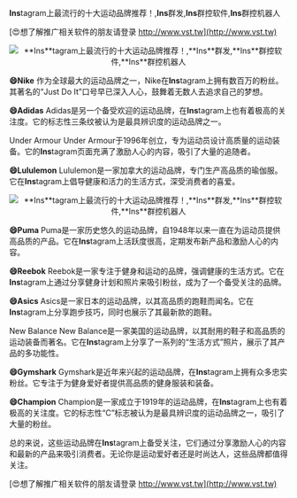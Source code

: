 **Ins**tagram上最流行的十大运动品牌推荐！,**Ins**群发,**Ins**群控软件,**Ins**群控机器人

[😍想了解推广相关软件的朋友请登录 http://www.vst.tw](http://www.vst.tw)

 <center><img src="https://vst.tw/MP4/tuiguang/png/3.png" alt="**Ins**tagram上最流行的十大运动品牌推荐！,**Ins**群发,**Ins**群控软件,**Ins**群控机器人"></center>

**😄Nike**
作为全球最大的运动品牌之一，Nike在**Ins**tagram上拥有数百万的粉丝。其著名的“Just Do It”口号早已深入人心，鼓舞着无数人去追求自己的梦想。

**😄Adidas**
Adidas是另一个备受欢迎的运动品牌，在**Ins**tagram上也有着极高的关注度。它的标志性三条纹被认为是最具辨识度的运动品牌之一。

Under Armour
Under Armour于1996年创立，专为运动员设计高质量的运动装备。它的**Ins**tagram页面充满了激励人心的内容，吸引了大量的追随者。

**😄Lululemon**
Lululemon是一家加拿大的运动品牌，专门生产高品质的瑜伽服。它在**Ins**tagram上倡导健康和活力的生活方式，深受消费者的喜爱。

 <center><img src="https://vst.tw/MP4/tuiguang/png/2.png" alt="**Ins**tagram上最流行的十大运动品牌推荐！,**Ins**群发,**Ins**群控软件,**Ins**群控机器人"></center>

**😄Puma**
Puma是一家历史悠久的运动品牌，自1948年以来一直在为运动员提供高品质的产品。它在**Ins**tagram上活跃度很高，定期发布新产品和激励人心的内容。

**😄Reebok**
Reebok是一家专注于健身和运动的品牌，强调健康的生活方式。它在**Ins**tagram上通过分享健身计划和照片来吸引粉丝，成为了一个备受关注的品牌。

**😄Asics**
Asics是一家日本的运动品牌，以其高品质的跑鞋而闻名。它在**Ins**tagram上分享跑步技巧，同时也展示了其最新款的跑鞋。

New Balance
New Balance是一家美国的运动品牌，以其耐用的鞋子和高品质的运动装备而著名。它在**Ins**tagram上分享了一系列的“生活方式”照片，展示了其产品的多功能性。

**😄Gymshark**
Gymshark是近年来兴起的运动品牌，在**Ins**tagram上拥有众多忠实粉丝。它专注于为健身爱好者提供高品质的健身服装和装备。

**😄Champion**
Champion是一家成立于1919年的运动品牌，在**Ins**tagram上也有着极高的关注度。它的标志性“C”标志被认为是最具辨识度的运动品牌之一，吸引了大量的粉丝。

总的来说，这些运动品牌在**Ins**tagram上备受关注，它们通过分享激励人心的内容和最新的产品来吸引消费者。无论你是运动爱好者还是时尚达人，这些品牌都值得关注。

[😍想了解推广相关软件的朋友请登录 http://www.vst.tw](http://www.vst.tw)



